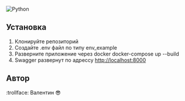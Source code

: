 ![Python](https://img.shields.io/badge/python-3.11-blue.svg)

## Установка

1. Клонируйте репозиторий
2. Создайте .env файл по типу env_example
3. Разверните приложение через docker
docker-compose up --build
5. Swagger развернут по адрессу [http://localhost:8000](http://localhost:8000)



## Автор
:trollface: Валентин :sunglasses:  
